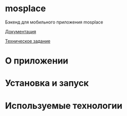 # mosplace

Бэкенд для мобильного приложения mosplace

[Документация](docs/documentation.md)

[Техническое задание](docs/technical_requirements.md)

# О приложении

# Установка и запуск

# Используемые технологии
